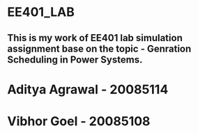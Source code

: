 # EE401_LAB
## This is my work of EE401 lab simulation assignment base on the topic - Genration Scheduling in Power Systems.

# Aditya Agrawal - 20085114
# Vibhor Goel    - 20085108

